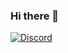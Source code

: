 ### Hi there 👋
[![Discord](https://img.shields.io/discord/541041241731891218?color=blueviolet&label=Discord&logo=Discord&logoColor=blueviolet)](https://discord.gg/zHJhGbz)

